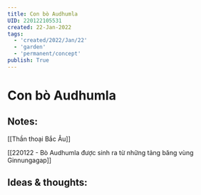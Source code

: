 ```yaml
---
title: Con bò Audhumla
UID: 220122105531
created: 22-Jan-2022
tags:
  - 'created/2022/Jan/22'
  - 'garden'
  - 'permanent/concept'
publish: True
---
```

# Con bò Audhumla

## Notes:
[[Thần thoại Bắc Âu]]

[[220122 - Bò Audhumla được sinh ra từ những tảng băng vùng Ginnungagap]]

## Ideas & thoughts:


